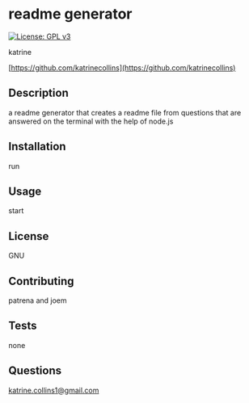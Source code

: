 
# readme generator

[![License: GPL v3](https://img.shields.io/badge/License-GPLv3-blue.svg)](https://www.gnu.org/licenses/gpl-3.0)

katrine

[https://github.com/katrinecollins](https://github.com/katrinecollins)

## Description
a readme generator that creates a readme file from questions that are answered on the terminal with the help of node.js

## Installation
run

## Usage
start

## License
GNU

## Contributing
patrena and joem

## Tests
none

## Questions
katrine.collins1@gmail.com
